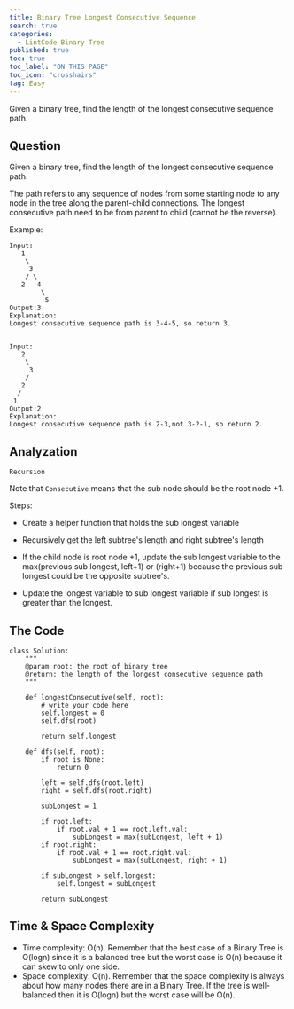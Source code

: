 ```yaml
---
title: Binary Tree Longest Consecutive Sequence
search: true
categories:
  - LintCode Binary Tree
published: true
toc: true
toc_label: "ON THIS PAGE"
toc_icon: "crosshairs"
tag: Easy
---
```


Given a binary tree, find the length of the longest consecutive sequence path.

## Question

Given a binary tree, find the length of the longest consecutive sequence path.

The path refers to any sequence of nodes from some starting node to any node in the tree along the parent-child connections. The longest consecutive path need to be from parent to child (cannot be the reverse).

Example:
```
Input:
   1
    \
     3
    / \
   2   4
        \
         5
Output:3
Explanation:
Longest consecutive sequence path is 3-4-5, so return 3.


Input:
   2
    \
     3
    / 
   2    
  / 
 1
Output:2
Explanation:
Longest consecutive sequence path is 2-3,not 3-2-1, so return 2.
```

## Analyzation
`Recursion`

Note that `Consecutive` means that the sub node should be the root node +1. 

Steps:

- Create a helper function that holds the sub longest variable

- Recursively get the left subtree's length and right subtree's length

- If the child node is root node +1, update the sub longest variable to the max(previous sub longest, left+1) or (right+1) because the previous sub longest could be the opposite subtree's.

- Update the longest variable to sub longest variable if sub longest is greater than the longest.

## The Code
```
class Solution:
    """
    @param root: the root of binary tree
    @return: the length of the longest consecutive sequence path
    """
    
    def longestConsecutive(self, root):
        # write your code here
        self.longest = 0
        self.dfs(root)
        
        return self.longest
    
    def dfs(self, root):
        if root is None:
            return 0 
            
        left = self.dfs(root.left)
        right = self.dfs(root.right)
        
        subLongest = 1
        
        if root.left:
            if root.val + 1 == root.left.val:
                subLongest = max(subLongest, left + 1)
        if root.right:
            if root.val + 1 == root.right.val:
                subLongest = max(subLongest, right + 1)
        
        if subLongest > self.longest:
            self.longest = subLongest
        
        return subLongest
```

## Time & Space Complexity
- Time complexity: O(n). Remember that the best case of a Binary Tree is O(logn) since it is a balanced tree but the worst case is O(n) because it can skew to only one side.
- Space complexity: O(n). Remember that the space complexity is always about how many nodes there are in a Binary Tree. If the tree is well-balanced then it is O(logn) but the worst case will be O(n).
